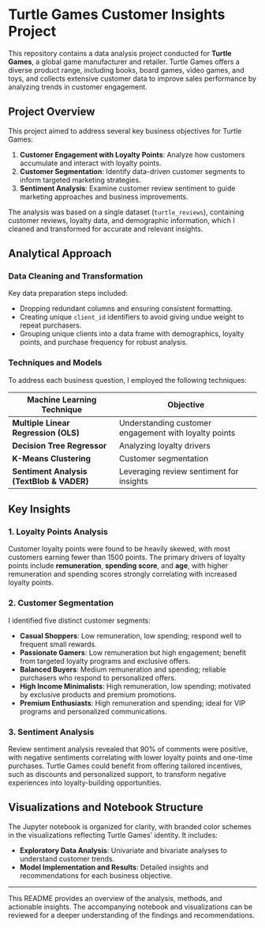 # Turtle Games Customer Insights Project

This repository contains a data analysis project conducted for **Turtle Games**, a global game manufacturer and retailer. Turtle Games offers a diverse product range, including books, board games, video games, and toys, and collects extensive customer data to improve sales performance by analyzing trends in customer engagement.

## Project Overview

This project aimed to address several key business objectives for Turtle Games:
1. **Customer Engagement with Loyalty Points**: Analyze how customers accumulate and interact with loyalty points.
2. **Customer Segmentation**: Identify data-driven customer segments to inform targeted marketing strategies.
3. **Sentiment Analysis**: Examine customer review sentiment to guide marketing approaches and business improvements.

The analysis was based on a single dataset (`turtle_reviews`), containing customer reviews, loyalty data, and demographic information, which I cleaned and transformed for accurate and relevant insights.

## Analytical Approach

### Data Cleaning and Transformation
Key data preparation steps included:
- Dropping redundant columns and ensuring consistent formatting.
- Creating unique `client_id` identifiers to avoid giving undue weight to repeat purchasers.
- Grouping unique clients into a data frame with demographics, loyalty points, and purchase frequency for robust analysis.

### Techniques and Models
To address each business question, I employed the following techniques:

| Machine Learning Technique          | Objective                                                  |
|-------------------------------------|------------------------------------------------------------|
| **Multiple Linear Regression (OLS)**| Understanding customer engagement with loyalty points      |
| **Decision Tree Regressor**         | Analyzing loyalty drivers                                  |
| **K-Means Clustering**              | Customer segmentation                                      |
| **Sentiment Analysis (TextBlob & VADER)**| Leveraging review sentiment for insights              |

## Key Insights

### 1. Loyalty Points Analysis
Customer loyalty points were found to be heavily skewed, with most customers earning fewer than 1500 points. The primary drivers of loyalty points include **remuneration**, **spending score**, and **age**, with higher remuneration and spending scores strongly correlating with increased loyalty points.

### 2. Customer Segmentation
I identified five distinct customer segments:
- **Casual Shoppers**: Low remuneration, low spending; respond well to frequent small rewards.
- **Passionate Gamers**: Low remuneration but high engagement; benefit from targeted loyalty programs and exclusive offers.
- **Balanced Buyers**: Medium remuneration and spending; reliable purchasers who respond to personalized offers.
- **High Income Minimalists**: High remuneration, low spending; motivated by exclusive products and premium promotions.
- **Premium Enthusiasts**: High remuneration and spending; ideal for VIP programs and personalized communications.

### 3. Sentiment Analysis
Review sentiment analysis revealed that 90% of comments were positive, with negative sentiments correlating with lower loyalty points and one-time purchases. Turtle Games could benefit from offering tailored incentives, such as discounts and personalized support, to transform negative experiences into loyalty-building opportunities.

## Visualizations and Notebook Structure

The Jupyter notebook is organized for clarity, with branded color schemes in the visualizations reflecting Turtle Games’ identity. It includes:
- **Exploratory Data Analysis**: Univariate and bivariate analyses to understand customer trends.
- **Model Implementation and Results**: Detailed insights and recommendations for each business objective.

---

This README provides an overview of the analysis, methods, and actionable insights. The accompanying notebook and visualizations can be reviewed for a deeper understanding of the findings and recommendations.
